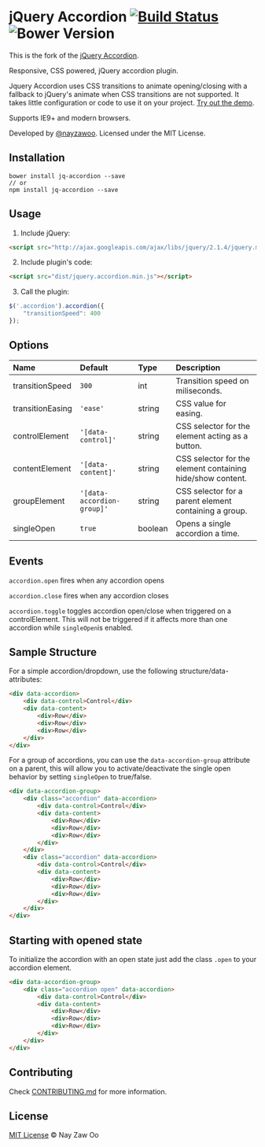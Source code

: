# jQuery Accordion [![Build Status](https://secure.travis-ci.org/nayzawoo/jquery-accordion.svg?branch=master)](https://travis-ci.org/nayzawoo/jquery-accordion) ![Bower Version](https://badge.fury.io/bo/jq-accordion.svg)

This is the fork of the [jQuery Accordion](https://github.com/vctrfrnndz/jquery-accordion).

Responsive, CSS powered, jQuery accordion plugin.

Jquery Accordion uses CSS transitions to animate opening/closing with a fallback to jQuery's animate when CSS transitions are not supported. It takes little configuration or code to use it on your project. [Try out the demo](//nayzawoo.github.io/jquery-accordion).

Supports IE9+ and modern browsers.

Developed by [@nayzawoo](http://nayzawoo.com). Licensed under the MIT License.

## Installation

	bower install jq-accordion --save
	// or
	npm install jq-accordion --save

## Usage

1. Include jQuery:

```html
<script src="http://ajax.googleapis.com/ajax/libs/jquery/2.1.4/jquery.min.js"></script>
```

2. Include plugin's code:

```html
<script src="dist/jquery.accordion.min.js"></script>
```

3. Call the plugin:

```javascript
$('.accordion').accordion({
    "transitionSpeed": 400
});
```

## Options

Name             | Default                    | Type    | Description
:----------------|:---------------------------|:--------|:-----------
transitionSpeed  | `300`                      | int     | Transition speed on miliseconds.
transitionEasing | `'ease'`                   | string  | CSS value for easing.
controlElement   | `'[data-control]'`         | string  | CSS selector for the element acting as a button.
contentElement   | `'[data-content]'`         | string  | CSS selector for the element containing hide/show content.
groupElement     | `'[data-accordion-group]'` | string  | CSS selector for a parent element containing a group.
singleOpen       | `true`                     | boolean | Opens a single accordion a time.

## Events

`accordion.open` fires when any accordion opens

`accordion.close` fires when any accordion closes

`accordion.toggle` toggles accordion open/close when triggered on a controlElement. This will not be triggered if it affects more than one accordion while `singleOpen`is enabled.

## Sample Structure

For a simple accordion/dropdown, use the following structure/data-attributes:

```html
<div data-accordion>
    <div data-control>Control</div>
    <div data-content>
        <div>Row</div>
        <div>Row</div>
        <div>Row</div>
    </div>
</div>
```

For a group of accordions, you can use the `data-accordion-group` attribute on a parent, this will allow you to activate/deactivate the single open behavior by setting `singleOpen` to true/false.

```html
<div data-accordion-group>
    <div class="accordion" data-accordion>
        <div data-control>Control</div>
        <div data-content>
            <div>Row</div>
            <div>Row</div>
            <div>Row</div>
        </div>
    </div>
    <div class="accordion" data-accordion>
        <div data-control>Control</div>
        <div data-content>
            <div>Row</div>
            <div>Row</div>
            <div>Row</div>
        </div>
    </div>
</div>
```

## Starting with opened state

To initialize the accordion with an open state just add the class `.open` to your accordion element.

```html
<div data-accordion-group>
    <div class="accordion open" data-accordion>
        <div data-control>Control</div>
        <div data-content>
            <div>Row</div>
            <div>Row</div>
            <div>Row</div>
        </div>
    </div>
</div>
```

## Contributing

Check [CONTRIBUTING.md](CONTRIBUTING.md) for more information.

## License

[MIT License](LICENSE.md) © Nay Zaw Oo
